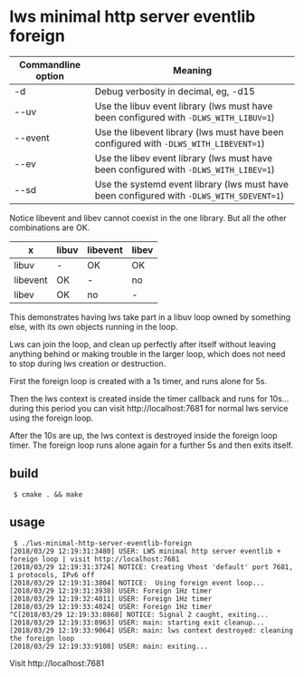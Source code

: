# lws minimal http server eventlib foreign

Commandline option|Meaning
---|---
-d <loglevel>|Debug verbosity in decimal, eg, -d15
--uv|Use the libuv event library (lws must have been configured with `-DLWS_WITH_LIBUV=1`)
--event|Use the libevent library (lws must have been configured with `-DLWS_WITH_LIBEVENT=1`)
--ev|Use the libev event library (lws must have been configured with `-DLWS_WITH_LIBEV=1`)
--sd|Use the systemd event library (lws must have been configured with `-DLWS_WITH_SDEVENT=1`)

Notice libevent and libev cannot coexist in the one library.  But all the other combinations are OK.

x|libuv|libevent|libev
---|---|---|---
libuv|-|OK|OK
libevent|OK|-|no
libev|OK|no|-

This demonstrates having lws take part in a libuv loop owned by
something else, with its own objects running in the loop.

Lws can join the loop, and clean up perfectly after itself without
leaving anything behind or making trouble in the larger loop, which
does not need to stop during lws creation or destruction.

First the foreign loop is created with a 1s timer, and runs alone for 5s.

Then the lws context is created inside the timer callback and runs for 10s...
during this period you can visit http://localhost:7681 for normal lws
service using the foreign loop.

After the 10s are up, the lws context is destroyed inside the foreign loop
timer.  The foreign loop runs alone again for a further 5s and then
exits itself.

## build

```
 $ cmake . && make
```

## usage

```
 $ ./lws-minimal-http-server-eventlib-foreign
[2018/03/29 12:19:31:3480] USER: LWS minimal http server eventlib + foreign loop | visit http://localhost:7681
[2018/03/29 12:19:31:3724] NOTICE: Creating Vhost 'default' port 7681, 1 protocols, IPv6 off
[2018/03/29 12:19:31:3804] NOTICE:  Using foreign event loop...
[2018/03/29 12:19:31:3938] USER: Foreign 1Hz timer
[2018/03/29 12:19:32:4011] USER: Foreign 1Hz timer
[2018/03/29 12:19:33:4024] USER: Foreign 1Hz timer
^C[2018/03/29 12:19:33:8868] NOTICE: Signal 2 caught, exiting...
[2018/03/29 12:19:33:8963] USER: main: starting exit cleanup...
[2018/03/29 12:19:33:9064] USER: main: lws context destroyed: cleaning the foreign loop
[2018/03/29 12:19:33:9108] USER: main: exiting...
```

Visit http://localhost:7681


